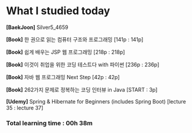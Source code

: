 <h1>What I studied today</h1>

<strong>[BaekJoon]</strong> Silver5_4659

<strong>[Book]</strong> 한 권으로 읽는 컴퓨터 구조와 프로그래밍 [141p : 141p]

<strong>[Book]</strong> 쉽게 배우는 JSP 웹 프로그래밍 [218p : 218p]

<strong>[Book]</strong> 이것이 취업을 위한 코딩 테스트다 with 파이썬 [236p : 236p]

<strong>[Book]</strong> 자바 웹 프로그래밍 Next Step [42p : 42p]

<strong>[Book]</strong> 262가지 문제로 정복하는 코딩 인터뷰 in Java [START : 3p]

<strong>[Udemy]</strong> Spring & Hibernate for Beginners (includes Spring Boot) [lecture 35 : lecture 37]

<h3>Total learning time : 00h 38m</h3>